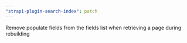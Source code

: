 ```yaml
---
"strapi-plugin-search-index": patch
---
```


Remove populate fields from the fields list when retrieving a page during rebuilding
